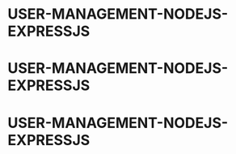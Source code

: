 # USER-MANAGEMENT-NODEJS-EXPRESSJS
# USER-MANAGEMENT-NODEJS-EXPRESSJS
# USER-MANAGEMENT-NODEJS-EXPRESSJS
